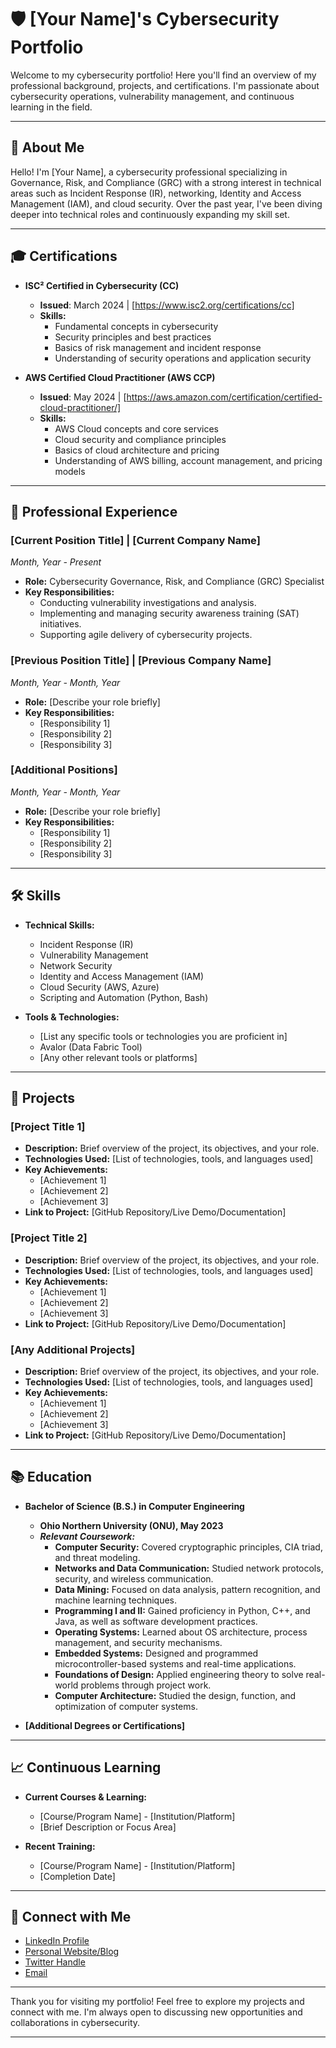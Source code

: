 # 🛡️ [Your Name]'s Cybersecurity Portfolio

Welcome to my cybersecurity portfolio! Here you'll find an overview of my professional background, projects, and certifications. I'm passionate about cybersecurity operations, vulnerability management, and continuous learning in the field.

---

## 📖 About Me

Hello! I'm [Your Name], a cybersecurity professional specializing in Governance, Risk, and Compliance (GRC) with a strong interest in technical areas such as Incident Response (IR), networking, Identity and Access Management (IAM), and cloud security. Over the past year, I've been diving deeper into technical roles and continuously expanding my skill set.

---

## 🎓 Certifications

- **ISC² Certified in Cybersecurity (CC)**
  - **Issued**: March 2024 | [https://www.isc2.org/certifications/cc]
  - **Skills:** 
    - Fundamental concepts in cybersecurity
    - Security principles and best practices
    - Basics of risk management and incident response
    - Understanding of security operations and application security

- **AWS Certified Cloud Practitioner (AWS CCP)**
  - **Issued**: May 2024 | [https://aws.amazon.com/certification/certified-cloud-practitioner/]
  - **Skills:**
    - AWS Cloud concepts and core services
    - Cloud security and compliance principles
    - Basics of cloud architecture and pricing
    - Understanding of AWS billing, account management, and pricing models

---

## 💼 Professional Experience

### [Current Position Title] | [Current Company Name]
*Month, Year - Present*

- **Role:** Cybersecurity Governance, Risk, and Compliance (GRC) Specialist
- **Key Responsibilities:**
  - Conducting vulnerability investigations and analysis.
  - Implementing and managing security awareness training (SAT) initiatives.
  - Supporting agile delivery of cybersecurity projects.

### [Previous Position Title] | [Previous Company Name]
*Month, Year - Month, Year*

- **Role:** [Describe your role briefly]
- **Key Responsibilities:**
  - [Responsibility 1]
  - [Responsibility 2]
  - [Responsibility 3]

### [Additional Positions]
*Month, Year - Month, Year*

- **Role:** [Describe your role briefly]
- **Key Responsibilities:**
  - [Responsibility 1]
  - [Responsibility 2]
  - [Responsibility 3]

---

## 🛠️ Skills

- **Technical Skills:**
  - Incident Response (IR)
  - Vulnerability Management
  - Network Security
  - Identity and Access Management (IAM)
  - Cloud Security (AWS, Azure)
  - Scripting and Automation (Python, Bash)
  
- **Tools & Technologies:**
  - [List any specific tools or technologies you are proficient in]
  - Avalor (Data Fabric Tool)
  - [Any other relevant tools or platforms]

---

## 📂 Projects

### [Project Title 1]
- **Description:** Brief overview of the project, its objectives, and your role.
- **Technologies Used:** [List of technologies, tools, and languages used]
- **Key Achievements:**
  - [Achievement 1]
  - [Achievement 2]
  - [Achievement 3]
- **Link to Project:** [GitHub Repository/Live Demo/Documentation]

### [Project Title 2]
- **Description:** Brief overview of the project, its objectives, and your role.
- **Technologies Used:** [List of technologies, tools, and languages used]
- **Key Achievements:**
  - [Achievement 1]
  - [Achievement 2]
  - [Achievement 3]
- **Link to Project:** [GitHub Repository/Live Demo/Documentation]

### [Any Additional Projects]
- **Description:** Brief overview of the project, its objectives, and your role.
- **Technologies Used:** [List of technologies, tools, and languages used]
- **Key Achievements:**
  - [Achievement 1]
  - [Achievement 2]
  - [Achievement 3]
- **Link to Project:** [GitHub Repository/Live Demo/Documentation]

---

## 📚 Education

- **Bachelor of Science (B.S.) in Computer Engineering**
  - **Ohio Northern University (ONU), May 2023**
  - _**Relevant Coursework:**_
    - **Computer Security:** Covered cryptographic principles, CIA triad, and threat modeling.
    - **Networks and Data Communication:** Studied network protocols, security, and wireless communication.
    - **Data Mining:** Focused on data analysis, pattern recognition, and machine learning techniques.
    - **Programming I and II:** Gained proficiency in Python, C++, and Java, as well as software development practices.
    - **Operating Systems:** Learned about OS architecture, process management, and security mechanisms.
    - **Embedded Systems:** Designed and programmed microcontroller-based systems and real-time applications.
    - **Foundations of Design:** Applied engineering theory to solve real-world problems through project work.
    - **Computer Architecture:** Studied the design, function, and optimization of computer systems.

- **[Additional Degrees or Certifications]**

---

## 📈 Continuous Learning

- **Current Courses & Learning:**
  - [Course/Program Name] - [Institution/Platform]
  - [Brief Description or Focus Area]

- **Recent Training:**
  - [Course/Program Name] - [Institution/Platform]
  - [Completion Date]

---

## 🔗 Connect with Me

- [LinkedIn Profile](https://www.linkedin.com/in/yourprofile)
- [Personal Website/Blog](http://yourwebsite.com)
- [Twitter Handle](https://twitter.com/yourhandle)
- [Email](mailto:youremail@example.com)

---

Thank you for visiting my portfolio! Feel free to explore my projects and connect with me. I'm always open to discussing new opportunities and collaborations in cybersecurity.

---
